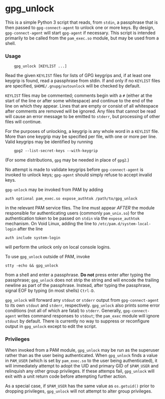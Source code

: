 # gpg_unlock

This is a simple Python 3 script that reads, from `stdin`, a passphrase that is
then passed to `gpg-connect-agent` to unlock one or more keys. By design,
`gpg-connect-agent` will start `gpg-agent` if necessary. This script is
intended primarily to be called from the `pam_exec.so` module, but may be used
from a shell.

### Usage

```
	gpg_unlock [KEYLIST ...]
```

Read the given `KEYLIST` files for lists of GPG keygrips and, if at least one
keygrip is found, read a passphrase from stdin. If and only if no `KEYLIST`
files are specified, `$HOME/.gnupg/autounlock` will be checked by default.

`KEYLIST` files may be commented; comments begin with a `#` (either at the
start of the line or after some whitespace) and continue to the end of the line
on which they appear. Lines that are empty or consist of all whitespace after
comments are removed will be ignored. Any files that cannot be read will cause
an error message to be emitted to `stderr`, but processing of other files will
continue.

For the purposes of unlocking, a keygrip is any whole word in a `KEYLIST` file.
More than one keygrip may be specified per file, with one or more per line.
Valid keygrips may be identified by running
```
	gpg2 --list-secret-keys --with-keygrip
```
(For some distributions, `gpg` may be needed in place of `gpg2`.)

No attempt is made to validate keygrips before `gpg-connect-agent` is invoked
to unlock keys; `gpg-agent` should simply refuse to accept invalid keys.

`gpg-unlock` may be invoked from PAM by adding
```
auth optional pam_exec.so expose_authtok /path/to/gpg_unlock
```
in the relevant PAM service files. The line must appear _AFTER_ the module
responsible for authenticating users (commonly `pam_unix.so`) for the
authentication token to be passed on `stdin` via the `expose_authtok`
mechanism. On Void Linux, adding the line to `/etc/pam.d/system-local-login`
after the line
```
auth include system-login
```
will perform the unlock only on local console logins.

To use `gpg_unlock` outside of PAM, invoke
```
stty -echo && gpg_unlock
```
from a shell and enter a passphrase. __Do not__ press enter after typing the
passphrase; `gpg_unlock` does not strip the string and will encode the trailing
newline as part of the passphrase. Instead, after typing the passphrase, signal
EOF by typing (in most shells) `Ctrl-D`.

`gpg_unlock` will forward any `stdout` or `stderr` output from
`gpg-connect-agent` to its own `stdout` and `stderr`, respectively.
`gpg_unlock` also prints some error conditions (not all of which are fatal) to
`stderr`. Generally, `gpg-connect-agent` writes command responses to `stdout`;
the `pam_exec` module will ignore `stdout` by default. There is currently no
way to suppress or reconfigure output in `gpg_unlock` except to edit the
script.


### Privileges

When invoked from a PAM module, `gpg_unlock` may be run as the superuser rather
than as the user being authenticated. When `gpg_unlock` finds a value in
`PAM_USER` (which is set by `pam_exec.so` to the user being authenticated), it
will immediately attempt to adopt the UID and primary GID of `$PAM_USER` and
relinquish any other group privileges. If these attemps fail, `gpg_unlock` will
exit with a unit return code before attempting further action.

As a special case, if `$PAM_USER` has the same value as `os.getuid()` prior to
dropping privileges, `gpg_unlock` will not attempt to alter group privileges.
